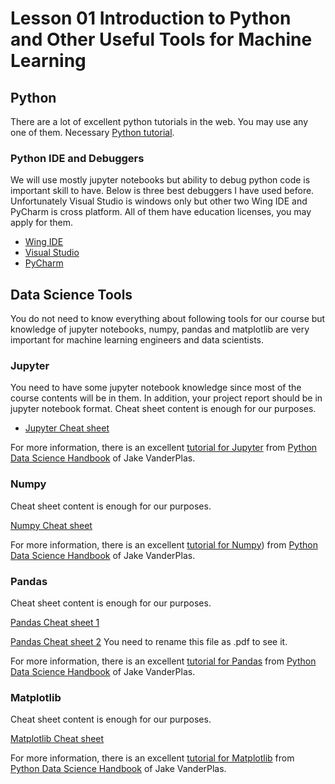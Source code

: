 
# Lesson 01 Introduction to Python and Other Useful Tools for Machine Learning

## Python
There are a lot of excellent python tutorials in the web.
You may use any one of them.
Necessary [Python tutorial](python-introduction.md).

### Python IDE and Debuggers

We will use mostly jupyter notebooks but ability to debug python code is important skill to have.
Below is three best debuggers I have used before.
Unfortunately Visual Studio is windows only but other two Wing IDE and PyCharm is cross platform.
All of them have education licenses, you may apply for them.

- [Wing IDE](https://wingware.com/)
- [Visual Studio](https://visualstudio.microsoft.com/vs/features/python/)
- [PyCharm](https://www.jetbrains.com/pycharm)

## Data Science Tools

You do not need to know everything about following tools for our course but knowledge of jupyter notebooks, numpy, pandas and matplotlib are very important for machine learning engineers and data scientists.

### Jupyter

You need to have some jupyter notebook knowledge since most of the course contents will be in them.
In addition, your project report should be in jupyter notebook format.
Cheat sheet content is enough for our purposes.

- [Jupyter Cheat sheet](https://s3.amazonaws.com/assets.datacamp.com/blog_assets/Jupyter_Notebook_Cheat_Sheet.pdf)


For more information, there is an excellent [tutorial for Jupyter](https://jakevdp.github.io/PythonDataScienceHandbook/01.00-ipython-beyond-normal-python.html) from [Python Data Science Handbook](https://jakevdp.github.io/PythonDataScienceHandbook/) of Jake VanderPlas.




### Numpy 

Cheat sheet content is enough for our purposes.

[Numpy Cheat sheet](https://s3.amazonaws.com/assets.datacamp.com/blog_assets/Numpy_Python_Cheat_Sheet.pdf)

For more information, there is an excellent [tutorial for Numpy](https://jakevdp.github.io/PythonDataScienceHandbook/02.00-introduction-to-numpy.html)) from [Python Data Science Handbook](https://jakevdp.github.io/PythonDataScienceHandbook/) of Jake VanderPlas.



### Pandas

Cheat sheet content is enough for our purposes.

[Pandas Cheat sheet 1](https://github.com/pandas-dev/pandas/blob/master/doc/cheatsheet/Pandas_Cheat_Sheet.pdf)

[Pandas Cheat sheet 2](http://datacamp-community-prod.s3.amazonaws.com/dbed353d-2757-4617-8206-8767ab379ab3)
You need to rename this file as .pdf to see it.


For more information, there is an excellent [tutorial for Pandas](https://jakevdp.github.io/PythonDataScienceHandbook/03.00-introduction-to-pandas.html) from [Python Data Science Handbook](https://jakevdp.github.io/PythonDataScienceHandbook/) of Jake VanderPlas.

### Matplotlib
Cheat sheet content is enough for our purposes.

[Matplotlib Cheat sheet](https://s3.amazonaws.com/assets.datacamp.com/blog_assets/Python_Matplotlib_Cheat_Sheet.pdf)

For more information, there is an excellent [tutorial for Matplotlib](https://jakevdp.github.io/PythonDataScienceHandbook/04.00-introduction-to-matplotlib.html) from [Python Data Science Handbook](https://jakevdp.github.io/PythonDataScienceHandbook/) of Jake VanderPlas.



